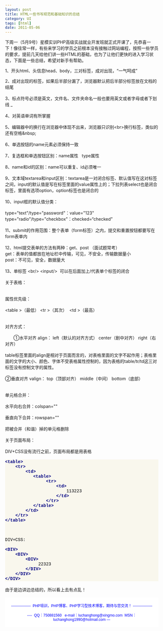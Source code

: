 ```yaml
---
layout: post
title: HTML一些书写规范和基础知识的总结
category: UI
tags: [html]
date: 2011-05-06
---
```

<p>下周一（5月9号）星模实训PHP高级实战就业开发班就正式开课了，先恭喜一下！像往常一样，有些来学习的学员之前根本没有接触过网站编程，按照一些学员的要求，提前几天给他们讲一些HTML的基础，也为了让他们更快的进入学习状态，下面是一些总结，希望对新手有帮助。</p>
<p>1、开头html、头信息head、body，三对标签，成对出现，&ldquo;一气呵成&rdquo;</p>
<div>2、成对出现的标签，如果后半部分漏了，浏览器默认把后半部分标签放在文档的结尾</div>
<div>&nbsp;</div>
<div>3、标点符号必须是英文，文件名、文件夹命名一般也要用英文或者字母或者下划线 _</div>
<div>&nbsp;</div>
<div>4、对英语单词有所掌握</div>
<div>&nbsp;</div>
<div>5、编辑器中的换行在浏览器中体现不出来，浏览器只识别&lt;br&gt;换行标签，类似的还有空格&amp;nbsp;</div>
<div>&nbsp;</div>
<div>6、单选按钮的name元素必须保持一致</div>
<div>&nbsp;</div>
<div>7、复选框和单选按钮区别：name属性 &nbsp; type属性</div>
<div>&nbsp;</div>
<div>8、name和id的区别：name可以重复、id必须唯一</div>
<div>&nbsp;</div>
<div>9、文本域textarea和input区别：textarea是一对闭合标签、默认值写在这对标签之间，input的默认值是写在标签里面的value属性上的；下拉列表select也是闭合标签，里面有选项option，option标签也是闭合的</div>
<div>&nbsp;</div>
<div>10、input框的默认值分类：</div>
<div>&nbsp;</div>
<div>type=&quot;text&quot;/type=&quot;password&quot;：value=&quot;123&quot;</div>
<div>type=&quot;radio&quot;/type=&quot;checkbox&quot;：checked=&ldquo;checked&rdquo;</div>
<div>&nbsp;</div>
<div>11、submit的作用范围：整个表单（form标签）之内，提交和重置按钮都要写在form表单内</div>
<div>&nbsp;</div>
<div>12、html提交表单的方法有两种：get、post （面试题常考）</div>
<div>get：表单的值都放在地址栏中传输，可见，不安全，传输数据量小</div>
<div>post：不可见，安全，数据量大</div>
<div>&nbsp;</div>
<div>13、单标签 &lt;br/&gt; &lt;input/&gt; &nbsp;可以在后面加上/代表单个标签的闭合</div>
<div>&nbsp;</div>
<div>关于表格：</div>
<div>&nbsp;</div>
<div>
<div>&nbsp;</div>
<div>属性优先级：</div>
<div>&nbsp;</div>
<div>&lt;table &gt;（最低）<span class="Apple-tab-span" style="white-space: pre"> </span>&lt;tr &gt;（其次）&nbsp;<span class="Apple-tab-span" style="white-space: pre"> </span>&lt;td&nbsp;&gt;（最高）</div>
<div>&nbsp;</div>
<div>&nbsp;</div>
<div>对齐方式：</div>
<div>&nbsp;</div>
<div>&nbsp;&nbsp; &nbsp; &nbsp; ①水平对齐 align：<span class="Apple-tab-span" style="white-space: pre"> </span>left（默认的对齐方式）<span class="Apple-tab-span" style="white-space: pre"> </span>center（剧中对齐）<span class="Apple-tab-span" style="white-space: pre"> </span>right（右对齐）</div>
<div>&nbsp;</div>
<div>table标签里面的align是相对于页面而言的，对表格里面的文字不起作用；表格里面的文字的大小、颜色、字体不受表格属性控制的，因为表格的table/tr/td这三对标签没有控制文字的属性。</div>
<div>&nbsp;</div>
<div>②垂直对齐 valign：<span class="Apple-tab-span" style="white-space: pre"> </span>top（顶部对齐）<span class="Apple-tab-span" style="white-space: pre"> </span>middle（中间）<span class="Apple-tab-span" style="white-space: pre"> </span>bottom（底部）</div>
<div>&nbsp;</div>
<div>&nbsp;</div>
<div>单元格合并：</div>
<div>&nbsp;</div>
<div>水平向右合并：colspan=&quot;&quot;</div>
<div>&nbsp;</div>
<div>垂直向下合并：rowspan=&quot;&quot;</div>
<div>&nbsp;</div>
<div>把被合并（和谐）掉的单元格删除</div>
<div>&nbsp;</div>
<div>关于页面布局：</div>
<div>&nbsp;</div>
<div>DIV+CSS没有流行之前，页面布局都是用表格</div>
<div>&nbsp;</div>
<div>
<div class="source" style="background-color: rgb(249,247,237); font-family: '[object HTMLOptionElement]', Consolas, 'Lucida Console', 'Courier New'; color: rgb(0,0,0)"><span style="color: rgb(0,0,128); font-weight: bold">&lt;table&gt;</span><br />
&nbsp;&nbsp;&nbsp;<span class="Apple-converted-space">&nbsp;</span><span style="color: rgb(0,0,128); font-weight: bold">&lt;tr&gt;</span><br />
&nbsp;&nbsp;&nbsp;&nbsp;&nbsp;&nbsp;&nbsp;<span class="Apple-converted-space">&nbsp;</span><span style="color: rgb(0,0,128); font-weight: bold">&lt;td&gt;</span><br />
&nbsp;&nbsp;&nbsp;&nbsp;&nbsp;&nbsp;&nbsp;&nbsp;&nbsp;&nbsp;&nbsp;<span style="color: rgb(0,0,128); font-weight: bold">&lt;table&gt;</span><br />
&nbsp;&nbsp;&nbsp;&nbsp;&nbsp;&nbsp;&nbsp;&nbsp;&nbsp;&nbsp;&nbsp;&nbsp;&nbsp;&nbsp;&nbsp;<span class="Apple-converted-space">&nbsp;</span><span style="color: rgb(0,0,128); font-weight: bold">&lt;tr&gt;</span><br />
&nbsp;&nbsp;&nbsp;&nbsp;&nbsp;&nbsp;&nbsp;&nbsp;&nbsp;&nbsp;&nbsp;&nbsp;&nbsp;&nbsp;&nbsp;&nbsp;&nbsp;&nbsp;&nbsp;<span class="Apple-converted-space">&nbsp;</span><span style="color: rgb(0,0,128); font-weight: bold">&lt;td&gt;</span><br />
<span style="color: rgb(0,0,0)">&nbsp;&nbsp;&nbsp;&nbsp;&nbsp;&nbsp;&nbsp;&nbsp;&nbsp;&nbsp;&nbsp;&nbsp;&nbsp;&nbsp;&nbsp;&nbsp;&nbsp;&nbsp;&nbsp;&nbsp;&nbsp;&nbsp;&nbsp; 113223</span><br />
&nbsp;&nbsp;&nbsp;&nbsp;&nbsp;&nbsp;&nbsp;&nbsp;&nbsp;&nbsp;&nbsp;&nbsp;&nbsp;&nbsp;&nbsp;&nbsp;&nbsp;&nbsp;&nbsp;<span class="Apple-converted-space">&nbsp;</span><span style="color: rgb(0,0,128); font-weight: bold">&lt;/td&gt;</span><br />
&nbsp;&nbsp;&nbsp;&nbsp;&nbsp;&nbsp;&nbsp;&nbsp;&nbsp;&nbsp;&nbsp;&nbsp;&nbsp;&nbsp;&nbsp;<span class="Apple-converted-space">&nbsp;</span><span style="color: rgb(0,0,128); font-weight: bold">&lt;/tr&gt;</span><br />
&nbsp;&nbsp;&nbsp;&nbsp;&nbsp;&nbsp;&nbsp;&nbsp;&nbsp;&nbsp;&nbsp;<span style="color: rgb(0,0,128); font-weight: bold">&lt;/table&gt;</span><br />
&nbsp;&nbsp;&nbsp;&nbsp;&nbsp;&nbsp;&nbsp;<span class="Apple-converted-space">&nbsp;</span><span style="color: rgb(0,0,128); font-weight: bold">&lt;/td&gt;</span><br />
&nbsp;&nbsp;&nbsp;<span class="Apple-converted-space">&nbsp;</span><span style="color: rgb(0,0,128); font-weight: bold">&lt;/tr&gt;</span><br />
<span style="color: rgb(0,0,128); font-weight: bold">&lt;/table&gt;</span><br />
<br />
<br />
<br />
<span style="color: rgb(0,0,0)">DIV+CSS:</span><br />
<br />
<span style="color: rgb(0,0,128); font-weight: bold">&lt;DIV&gt;</span><br />
&nbsp;&nbsp;&nbsp;<span class="Apple-converted-space">&nbsp;</span><span style="color: rgb(0,0,128); font-weight: bold">&lt;DIV&gt;</span><br />
&nbsp;&nbsp;&nbsp;&nbsp;&nbsp;&nbsp;&nbsp;<span class="Apple-converted-space">&nbsp;</span><span style="color: rgb(0,0,128); font-weight: bold">&lt;DIV&gt;</span><br />
<span style="color: rgb(0,0,0)">&nbsp;&nbsp;&nbsp;&nbsp;&nbsp;&nbsp;&nbsp;&nbsp;&nbsp;&nbsp;&nbsp;&nbsp; 22323</span><br />
&nbsp;&nbsp;&nbsp;&nbsp;&nbsp;&nbsp;&nbsp;<span class="Apple-converted-space">&nbsp;</span><span style="color: rgb(0,0,128); font-weight: bold">&lt;/DIV&gt;</span><br />
&nbsp;&nbsp;&nbsp;<span class="Apple-converted-space">&nbsp;</span><span style="color: rgb(0,0,128); font-weight: bold">&lt;/DIV&gt;</span><br />
<span style="color: rgb(0,0,128); font-weight: bold">&lt;/DIV&gt;</span></div>
</div>
<div>&nbsp;</div>
<div>由于是边讲边总结的，所以看上去有点乱！</div>
<div>&nbsp;</div>
</div>
<div style="padding-bottom: 5px; background-color: rgb(255,255,255); margin: 0px; padding-left: 5px; padding-right: 5px; font-family: Arial, Verdana, sans-serif; font-size: 12px; padding-top: 5px">
<p style="text-align: center"><span style="color: rgb(0,0,255)">----------------&nbsp; PHP培训，PHP博客、PHP学习型技术博客，期待与您交流！ ----------------<br />
<br />
----&nbsp; QQ：750881560&nbsp;&nbsp; e-mail：luchanghong@xingmo.com&nbsp; MSN：luchanghong1990@hotmail.com ---</span></p>
</div>
<p>&nbsp;</p>
